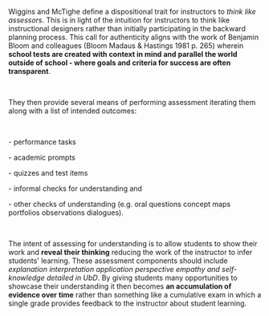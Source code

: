 <p><span style=font-weight: 400;>Wiggins and McTighe define a dispositional trait for instructors to </span><i><span style=font-weight: 400;>think like assessors</span></i><span style=font-weight: 400;>. This is in light of the intuition for instructors to think like instructional designers rather than initially participating in the backward planning process. This call for authenticity aligns with the work of Benjamin Bloom and colleagues (Bloom Madaus &amp; Hastings 1981 p. 265) wherein </span><strong>school tests are created with context in mind and parallel the world outside of school - where goals and criteria for success are often transparent</strong><span style=font-weight: 400;>.</span></p>  <p> </p>  <p><span style=font-weight: 400;>They then provide several means of performing assessment iterating them along with a list of intended outcomes:</span></p>  <p> </p>  <p><span style=font-weight: 400;>- performance tasks</span></p>  <p><span style=font-weight: 400;>- academic prompts</span></p>  <p><span style=font-weight: 400;>- quizzes and test items</span></p>  <p><span style=font-weight: 400;>- informal checks for understanding and</span></p>  <p><span style=font-weight: 400;>- other checks of understanding (e.g. oral questions concept maps portfolios observations dialogues).</span></p>  <p> </p>  <p><span style=font-weight: 400;>The intent of assessing for understanding is to allow students to show their work and </span><strong>reveal their thinking</strong><span style=font-weight: 400;> reducing the work of the instructor to infer students' learning. These assessment components should include </span><i><span style=font-weight: 400;>explanation interpretation application perspective empathy and self-knowledge detailed in UbD</span></i><span style=font-weight: 400;>. By giving students many opportunities to showcase their understanding it then becomes </span><strong>an accumulation of evidence over time</strong><span style=font-weight: 400;> rather than something like a cumulative exam in which a single grade provides feedback to the instructor about student learning. </span></p>